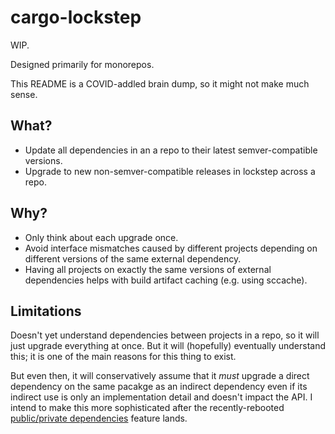 # cargo-lockstep

WIP.

Designed primarily for monorepos.

This README is a COVID-addled brain dump, so it might not make much sense.

## What?

- Update all dependencies in an a repo to their latest semver-compatible versions.
- Upgrade to new non-semver-compatible releases in lockstep across a repo.

## Why?

- Only think about each upgrade once.
- Avoid interface mismatches caused by different projects depending on different versions of the same external dependency.
- Having all projects on exactly the same versions of external dependencies helps with build artifact caching (e.g. using sccache).

## Limitations

Doesn't yet understand dependencies between projects in a repo, so it will just upgrade everything at once. But it will (hopefully) eventually understand this; it is one of the main reasons for this thing to exist.

But even then, it will conservatively assume that it _must_ upgrade a direct dependency on the same pacakge as an indirect dependency even if its indirect use is only an implementation detail and doesn't impact the API.
I intend to make this more sophisticated after the recently-rebooted [public/private dependencies](https://rust-lang.github.io/rfcs/3516-public-private-dependencies.html) feature lands.
